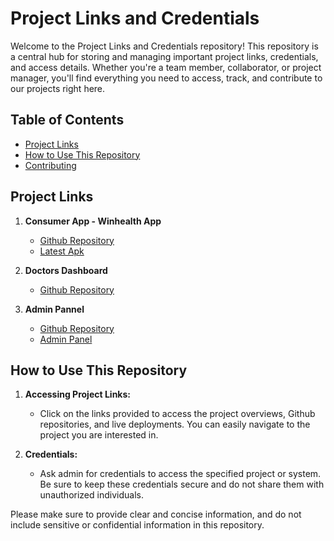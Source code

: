 # Project Links and Credentials

Welcome to the Project Links and Credentials repository! This repository is a central hub for storing and managing important project links, credentials, and access details. Whether you're a team member, collaborator, or project manager, you'll find everything you need to access, track, and contribute to our projects right here.

## Table of Contents

- [Project Links](#project-links)
- [How to Use This Repository](#how-to-use-this-repository)
- [Contributing](#contributing)

## Project Links

1. **Consumer App - Winhealth App**

    - [Github Repository](https://github.com/MicroHeal-Wellness/winhealth-app)
    - [Latest Apk](https://drive.google.com/file/d/12S9jX80yh0Cv7dcs-zkt7G9dHmvxGyGR/view?usp=sharing)
    
2. **Doctors Dashboard**

    - [Github Repository](https://github.com/MicroHeal-Wellness/winhealth-dashboard)
    <!-- - [Admin Panel](https://project-b-admin-panel.com) -->

3. **Admin Pannel**

    - [Github Repository](https://github.com/MicroHeal-Wellness/winhealth-directus)
    - [Admin Panel](https://api.winhealth.agpro.co.in/admin/)
        
## How to Use This Repository

1. **Accessing Project Links:**

    - Click on the links provided to access the project overviews, Github repositories, and live deployments. You can easily navigate to the project you are interested in.

2. **Credentials:**

    - Ask admin for credentials to access the specified project or system. Be sure to keep these credentials secure and do not share them with unauthorized individuals.

Please make sure to provide clear and concise information, and do not include sensitive or confidential information in this repository.
